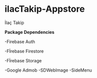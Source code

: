 # ilacTakip-Appstore
İlaç Takip

****Package Dependencies****

-Firebase Auth

-Fİrebase Firestore

-Fİrebase Storage

-Google Admob
-SDWebImage
-SideMenu


